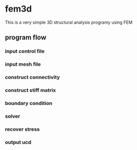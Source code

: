 # fem3d
This is a very simple 3D structural analysis programy using FEM
## program flow
### input control file
### input mesh file
### construct connectivity
### construct stiff matrix
### boundary condition
### solver
### recover stress
### output ucd
